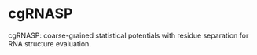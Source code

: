 # cgRNASP
cgRNASP: coarse-grained statistical potentials with residue separation for RNA structure evaluation.
